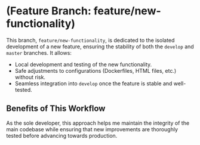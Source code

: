 # (Feature Branch: feature/new-functionality)

This branch, `feature/new-functionality`, is dedicated to the isolated development of a new feature, ensuring the stability of both the `develop` and `master` branches. It allows:

- Local development and testing of the new functionality.
- Safe adjustments to configurations (Dockerfiles, HTML files, etc.) without risk.
- Seamless integration into `develop` once the feature is stable and well-tested.

## Benefits of This Workflow

As the sole developer, this approach helps me maintain the integrity of the main codebase while ensuring that new improvements are thoroughly tested before advancing towards production.
